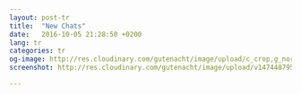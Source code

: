 ```yaml
---
layout: post-tr
title:  "New Chats"
date:   2016-10-05 21:28:50 +0200
lang: tr
categories: tr
og-image: http://res.cloudinary.com/gutenacht/image/upload/c_crop,g_north,h_335,q_100,w_640,x_0,y_0/v1474487956/tr/screenshots/04.jpg
screenshot: http://res.cloudinary.com/gutenacht/image/upload/v1474487956/tr/screenshots/04.jpg

---
```

